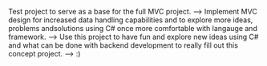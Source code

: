 Test project to serve as a base for the full MVC project. 
--> Implement MVC design for increased data handling capabilities and to explore more ideas, problems andsolutions using C#  once more comfortable with langauge and framework. 
--> Use this project to have fun and explore new ideas using C# and what can be done with backend development to really fill out this concept project. 
--> :)
